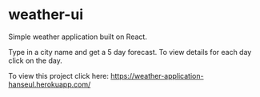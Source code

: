 # weather-ui

Simple weather application built on React.

Type in a city name and get a 5 day forecast. To view details for each day click on the day.

To view this project click here:
https://weather-application-hanseul.herokuapp.com/
